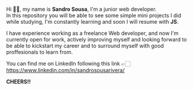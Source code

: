 Hi 👋🏻, my name is <b>Sandro Sousa</b>, I'm a junior web developer.</br>
In this repository you will be able to see some simple mini projects I did while studying, I'm constantly learning and soon I will resume with <b>JS</b>.

I have experience working as a freelance Web developer, and now I'm currently open for work, actively improving myself and looking forward to be able to kickstart my career and to 
surround myself with good proffesionals to learn from.

You can find me on LinkedIn following this link 👉🏻 https://www.linkedin.com/in/sandrosousarivera/


<b>CHEERS!!</b>
